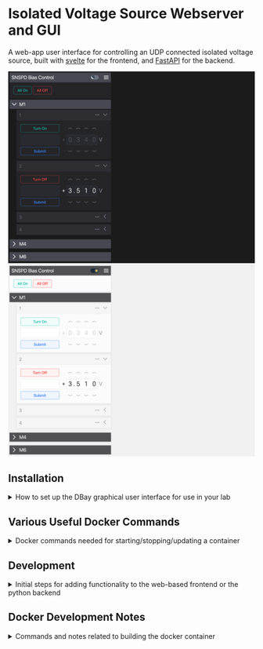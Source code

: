 # Isolated Voltage Source Webserver and GUI

A web-app user interface for controlling an UDP connected isolated voltage source, built with [svelte](https://svelte.dev/) for the frontend, and [FastAPI](https://fastapi.tiangolo.com/) for the backend. 

<!-- <img style="display: block; margin-left: auto; margin-right: auto; width: 30%" src="GUI.PNG"> -->

<!-- <p align="center">
  <img width="300" src="GUI.PNG">
</p> -->

![UI](https://raw.githubusercontent.com/sansseriff/Isolated_Voltage_Source/master/vsource_cropped_dark.png#gh-dark-mode-only)
![UI](https://raw.githubusercontent.com/sansseriff/Isolated_Voltage_Source/master/vsouce_cropped_light.png#gh-light-mode-only)


## Installation
<details>
<summary>How to set up the DBay graphical user interface for use in your lab</summary>


### 1. Install docker

#### Red Hat Enterprise Linux (RHEL) 7.X
RHEL7 needs some additional steps prior to installing Docker CE Engine.

1. Add the docker community edition repo

    ```console
    sudo yum-config-manager --add-repo https://download.docker.com/linux/centos/docker-ce.repo
    ```

2. Edit repo to add centos (centos is the open source free version of RHEL, at least up until RHEL 8)

    Edit the `/etc/yum.repos.d/docker-ce.repo`, for example using nano with the command:

    ```console
    sudo nano /etc/yum.repos.d/docker-ce.repo
    ```

    Add the following to the top or bottom of the file:
    ```
    [centos-extras]
    name=Centos extras - $basearch
    baseurl=http://mirror.centos.org/centos/7/extras/x86_64
    enabled=1
    gpgcheck=0
    ```

    Save the file, and run `sudo yum update`

    Now, you should be able to run `sudo yum install docker`. 

3. Without extra configuration, all docker commands will need to be prefaced with `sudo`. For example, `docker ps` becomes `sudo docker ps`

4. After installation, you may need to start the docker daemon:
    ```
    sudo systemctl start docker
    ```

#### Red Hat Enterprise Linux (RHEL) 8 - untested

The above guide for RHEL may work, with the baseurl in `[centos-extras]` changed to `https://mirror.centos.org/centos/8/extras/x86_64/`. Also or alteratively, [this](https://docs.docker.com/engine/install/centos/) guide may work. 

#### Ubuntu

follow [this](https://www.digitalocean.com/community/tutorials/how-to-install-and-use-docker-on-ubuntu-20-04) guide for installation, and for configuring docker commands to work without sudo. 

### 2a. Download and run published image
If you don't plan to customize the voltage source user interface or back-end webserver, you may download a version from dockerhub. This version works on x86-64 architecture computers. It will not work on ARM-based computers like raspberry pi. To get an ARM-compatible image, you will have to build it yourself. See instructions in 2b. 

Download:

```
docker pull sansseriff/vsource_control
```

Run:
```
docker run -d --restart unless-stopped --name vsource_control_container --log-opt max-size=10m --log-opt max-file=3 -p 80:80 sansseriff/vsource_control
```

The user interface should now be visible by typing `0.0.0.0` into the browser of the computer running docker. If docker was installed on a remote host computer on the same network, view the UI by directing the browser to the ip address of the host computer. 

### 2b. Clone github repo and build container
If you need to customize the user interface or webserver, clone this repository, and rebuild the container:

```
git clone https://github.com/sansseriff/Isolated_Voltage_Source.git
```

You may customize backend python code in the `backend/` directory. 

In order to customize and rebuild the frontend javascript and html, you will need to have `node` installed. Inside the `frontend/` folder, run `npm install` to install all the necessary libraries needed to work with svelte. Running `npm run build`, will rebuild the frontend to vanilla javascript & html and place it in `backend/snspd_bias_control/` where the python backend webserver will find it. 

When the code is ready to go, run this command in the root directory to build the container, using the instructions present in the local `Dockerfile`; 

```
docker build -t vsource_control .
```

Then run the built container image:

```
docker run -d --restart unless-stopped --name vsource_control_container -p 80:80 vsource_control 
```

The user interface should now be visible by typing `0.0.0.0` into the browser of the computer running docker. If docker was installed on a remote host computer on the same network, view the UI by directing the browser to the ip address of the host computer. 
</details>

## Various Useful Docker Commands

<details>
<summary> Docker commands needed for starting/stopping/updating a container</summary>

### Build command:
```console
docker build -t vsource_control .
```

run command:
### to make a new container from updated image:
```console
docker run -d --restart unless-stopped --name vsource_control_container -p 80:80 vsource_control 
```


### to run existing container
```console
docker run -d -p 80:80 vsource_control -d --restart unless-stopped
```


### Stop and remove existing container:
```console
docker rm -f vsource_control_container
```

### remove 'dangling' images. 

If you remove a container and make a new image with the same name as an old one, the old image is not deleted. It loses it's name and becomes a 'dangling image'. Remove these with:

```
docker image prune
```


Note: if you're changing something like CSS, you might need to rebuild the container with no cache. The docker rebuid process is iterative and might not 'notice' that a particular file needs to be updated:
```console
docker build -t vsource_control . --no-cache
```
### to see the console outputs of the container (including outputs from python's `print()`)
1. get the container id:
```console
docker ps
```
2. view the logs in real time
```console
docker logs -f <container_id>
```
</details>


## Development
<details>
<summary>Initial steps for adding functionality to the web-based frontend or the python backend</summary>

### Frontend Development

node and npm need to be installed

```bash
cd frontend
npm install
npm run dev
```

This will show a 'fallback state' of the GUI, for when it isn't able to connect to the python backend. Building the 'look' of a new module in the GUI is probably fastest by adding it to the fallback state located in `frontend/src/fallbackState.ts`, and watching for changes while the `npm run dev` development server is running. 

### Full State Development

#### Running the python server
(getting the backend python to work with the frontend)

Use anaconda or pip to install dependencies. For pip:
```bash
pip install --no-cache-dir --upgrade -r requirements.txt
cd backend
python main.py
```

#### Update the python server with modified frontend code
The frontend code needs to be 'compiled' to html and javascript to be used and loaded by the backend python server. 

```bash
cd frontend
npm run build
```

If you look inside the `package.json` file in `frontend`, you'll see that `npm run build` has been customized to compile the code with `vite build` and copy it to `/backend/snspd_bias_control/`. So anytime new frontend functionality is added and it's time to get it working with the backend, this command needs to be run. 

</details>


## Docker Development Notes

<details>
<summary>Commands and notes related to building the docker container</summary>


The uploaded docker image was built on an ARM-based macbook. In order to build an image that will run on an x86-64 platform, you have to use `buildx`, a feature for multi-architecture builds. 




```

# Create a new builder instance
docker buildx create --name mybuilder

# Switch to the new builder instance
docker buildx use mybuilder

# Start up the builder instance
docker buildx inspect --bootstrap

# build the image and pull it to the local docker desktop (?) 
docker buildx build --platform linux/amd64 -t sansseriff/vsource_control . --load
```

Then with the docker desktop utility, publish the image to dockerhub. This way works without signing issues. If I used the --push option for that last command, then the built container had signing issues. I would get this error when trying to pull:

```
Trying to pull repository docker.io/sansseriff/vsource_control ... 
missing signature key
```

</details>
